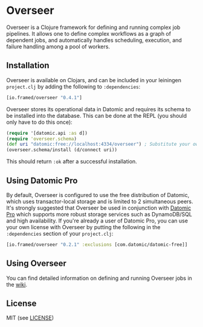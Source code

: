 # Overseer

Overseer is a Clojure framework for defining and running complex job pipelines. It allows one to define complex workflows as a graph of dependent jobs, and automatically handles scheduling, execution, and failure handling among a pool of workers.

## Installation

Overseer is available on Clojars, and can be included in your leiningen `project.clj` by adding the following to `:dependencies`:

```clj
[io.framed/overseer "0.4.1"]
```

Overseer stores its operational data in Datomic and requires its schema to be installed into the database. This can be done at the REPL (you should only have to do this once):

```clj
(require '[datomic.api :as d])
(require 'overseer.schema)
(def uri "datomic:free://localhost:4334/overseer") ; Substitute your own as necessary
(overseer.schema/install (d/connect uri))
```

This should return `:ok` after a successful installation.

## Using Datomic Pro
By default, Overseer is configured to use the free distribution of Datomic, which uses transactor-local storage and is limited to 2 simultaneous peers. It's strongly suggested that Overseer be used in conjunction with [Datomic Pro](http://www.datomic.com/pricing.html) which supports more robust storage services such as DynamoDB/SQL and high availability. If you're already a user of Datomic Pro, you can use your own license with Overseer by putting the following in the `:dependencies` section of your `project.clj`:

```clj
[io.framed/overseer "0.2.1" :exclusions [com.datomic/datomic-free]]
```

## Using Overseer
You can find detailed information on defining and running Overseer jobs in the [wiki](https://github.com/framed-data/overseer/wiki).

## License

MIT (see [LICENSE](https://github.com/framed-data/overseer/blob/master/LICENSE))

